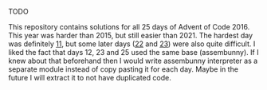 TODO

This repository contains solutions for all 25 days of Advent of Code 2016. This year was
harder than 2015, but still easier than 2021. The hardest day was
definitely [11](https://github.com/ceribe/advent-of-code-2016/tree/master/11), 
but some later days ([22](https://github.com/ceribe/advent-of-code-2016/tree/master/22) 
and [23](https://github.com/ceribe/advent-of-code-2016/tree/master/23)) were also quite difficult.
I liked the fact that days 12, 23 and 25 used the same base (assembunny). If I knew about
that beforehand then I would write assembunny interpreter as a separate module instead of
copy pasting it for each day. Maybe in the future I will extract it to not have duplicated code.

